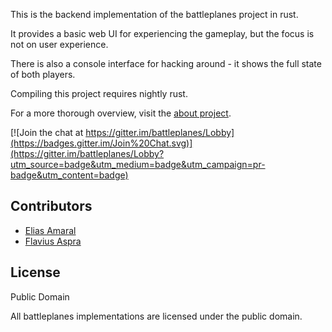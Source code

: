 This is the backend implementation of the battleplanes project in rust.

It provides a basic web UI for experiencing the gameplay, but the focus is not
on user experience.

There is also a console interface for hacking around - it shows the full state
of both players.

Compiling this project requires nightly rust.

For a more thorough overview, visit the [about project](https://github.com/battleplanes/about).

[![Join the chat at
https://gitter.im/battleplanes/Lobby](https://badges.gitter.im/Join%20Chat.svg)](https://gitter.im/battleplanes/Lobby?utm_source=badge&utm_medium=badge&utm_campaign=pr-badge&utm_content=badge)

Contributors
------------

* [Elias Amaral](https://github.com/dlight)
* [Flavius Aspra](https://github.com/flavius)

License
-------

Public Domain

All battleplanes implementations are licensed under the public domain.
